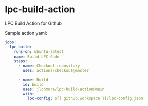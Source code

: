 # lpc-build-action
LPC Build Action for Github

Sample action yaml:

```yml
jobs:
  lpc_build:
    runs-on: ubuntu-latest
    name: Build LPC Code
    steps:
      - name: Checkout repository
        uses: actions/checkout@master
        
      - name: Build
        id: build
        uses: jlchmura/lpc-build-action@main
        with:
          lpc-config: ${{ github.workspace }}/lpc-config.json        
```
